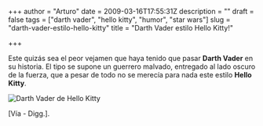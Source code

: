+++
author = "Arturo"
date = 2009-03-16T17:55:31Z
description = ""
draft = false
tags = ["darth vader", "hello kitty", "humor", "star wars"]
slug = "darth-vader-estilo-hello-kitty"
title = "Darth Vader estilo Hello Kitty!"

+++

Este quizás sea el peor vejamen que haya tenido que pasar **Darth Vader** en su historia. El tipo se supone un guerrero malvado, entregado al lado oscuro de la fuerza, que a pesar de todo no se merecía para nada este estilo **Hello Kitty**.

![Darth Vader de Hello Kitty](/images/import/156-darth-vader-hello-kithy.jpg)

[Vía - Digg.].
